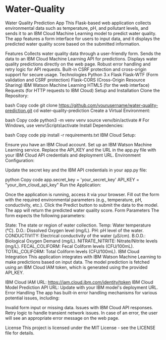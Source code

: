 # Water-Quality
Water Quality Prediction App
This Flask-based web application collects environmental data such as temperature, pH, and pollutant levels, and sends it to an IBM Cloud Machine Learning model to predict water quality. The app features a form interface for users to input data, and it displays the predicted water quality score based on the submitted information.


Features
Collects water quality data through a user-friendly form.
Sends the data to an IBM Cloud Machine Learning API for predictions.
Displays water quality predictions directly on the web page.
Robust error handling and retry logic for API requests.
Built-in CSRF protection and cross-origin support for secure usage.
Technologies
Python 3.x
Flask
Flask-WTF (Form validation and CSRF protection)
Flask-CORS (Cross-Origin Resource Sharing)
IBM Watson Machine Learning
HTML5 (for the web interface)
Requests (for HTTP requests to IBM Cloud)
Setup and Installation
Clone the Repository:

bash
Copy code
git clone https://github.com/yourusername/water-quality-prediction.git
cd water-quality-prediction
Create a Virtual Environment:

bash
Copy code
python3 -m venv venv
source venv/bin/activate  # For Windows, use venv\Scripts\activate
Install Dependencies:

bash
Copy code
pip install -r requirements.txt
IBM Cloud Setup:

Ensure you have an IBM Cloud account.
Set up an IBM Watson Machine Learning service.
Replace the API_KEY and the URL in the app.py file with your IBM Cloud API credentials and deployment URL.
Environment Configuration:

Update the secret key and the IBM API credentials in your app.py file:

python
Copy code
app.secret_key = 'your_secret_key'
API_KEY = "your_ibm_cloud_api_key"
Run the Application:



Once the application is running, access it via your browser.
Fill out the form with the required environmental parameters (e.g., temperature, pH, conductivity, etc.).
Click the Predict button to submit the data to the model.
The app will return the predicted water quality score.
Form Parameters
The form expects the following parameters:

State: The state or region of water collection.
Temp: Water temperature (°C).
D.O.: Dissolved Oxygen level (mg/L).
PH: pH level of the water.
CONDUCTIVITY: Electrical conductivity of the water (μS/cm).
B.O.D.: Biological Oxygen Demand (mg/L).
NITRATE_NITRITE: Nitrate/Nitrite levels (mg/L).
FECAL_COLIFORM: Fecal Coliform levels (CFU/100mL).
TOTAL_COLIFORM: Total Coliform levels (CFU/100mL).
IBM Cloud Integration
This application integrates with IBM Watson Machine Learning to make predictions based on input data. The model prediction is fetched using an IBM Cloud IAM token, which is generated using the provided API_KEY.

IBM Cloud IAM URL: https://iam.cloud.ibm.com/identity/token
IBM Cloud Model Prediction API URL: Update with your IBM model's deployment URL.
Error Handling
The app has built-in error handling mechanisms for various potential issues, including:

Invalid form input or missing data.
Issues with IBM Cloud API responses.
Retry logic to handle transient network issues.
In case of an error, the user will see an appropriate error message on the web page.

License
This project is licensed under the MIT License - see the LICENSE file for details.
